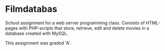 # Filmdatabas
School assignment for a web server programming class.
Consists of HTML-pages with PHP-scripts that store, retrieve, edit and delete movies in a database created with MySQL.

This assignment was graded 'A'.
